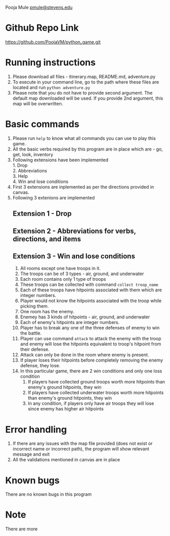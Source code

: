 Pooja Mule <pmule@stevens.edu>

# Github Repo Link
https://github.com/PoojaVM/python_game.git

# Running instructions
1. Please download all files - itinerary.map, README.md, adventure.py
2. To execute in your command line, go to the path where these files are located and run `python adventure.py`
3. Please note that you do not have to provide second argument. The default map downloaded will be used. If you provide 2nd argument, this map will be overwritten.

# Basic commands
1. Please run `help` to know what all commands you can use to play this game.
2. All the basic verbs required by this program are in place which are - go, get, look, inventory
3. Following extensions have been implemented <br /> 1. Drop <br /> 2. Abbreviations <br /> 3. Help <br /> 4. Win and lose conditions
4. First 3 extensions are inplemented as per the directions provided in canvas.
5. Following 3 extenions are implemented
    ## Extension 1 - Drop
    ## Extension 2 - Abbreviations for verbs, directions, and items
    ## Extension 3 - Win and lose conditions
    1. All rooms except one have troops in it.
    2. The troops can be of 3 types - air, ground, and underwater
    3. Each room contains only 1 type of troops
    4. These troops can be collected with command `collect troop_name`
    5. Each of these troops have hitpoints associated with them which are integer numbers.
    6. Player would not know the hitpoints associated with the troop while picking them.
    7. One room has the enemy.
    8. Enemey has 3 kinds of hitpoints - air, ground, and underwater
    9. Each of enemy's hitpoints are integer numbers.
    10. Player has to break any one of the three defenses of enemy to win the battle.
    11. Player can use command `attack` to attack the enemy with the troop and enemy will lose the hitpoints equivalent to troop's hitpoint from their defense.
    12. Attack can only be done in the room where enemy is present.
    13. If player loses their hitpoints before completely removing the enemy defense, they lose.
    14. In this particular game, there are 2 win conditions and only one loss condition</br >
        1. If players have collected ground troops worth more hitpoints than enemy's ground hitpoints, they win
        2. If players have collected underwater troops worth more hitpoints than enemy's ground hitpoints, they win
        3. In any condition, if players only have air troops they will lose since enemy has higher air hitpoints
    

# Error handling
1. If there are any issues with the map file provided (does not exist or incorrect name or incorrect path), the program will show relevant message and exit
2. All the validations mentioned in canvas are in place

# Known bugs
There are no known bugs in this program

# Note
There are more 